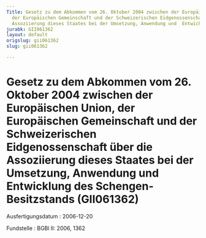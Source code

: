 ```yaml
---
Title: Gesetz zu dem Abkommen vom 26. Oktober 2004 zwischen der Europäischen  Union,
  der Europäischen Gemeinschaft und der Schweizerischen Eidgenossenschaft  über die
  Assoziierung dieses Staates bei der Umsetzung, Anwendung und  Entwicklung des Schengen-Besitzstands
jurabk: GII061362
layout: default
origslug: gii061362
slug: gii061362

---
```


# Gesetz zu dem Abkommen vom 26. Oktober 2004 zwischen der Europäischen  Union, der Europäischen Gemeinschaft und der Schweizerischen Eidgenossenschaft  über die Assoziierung dieses Staates bei der Umsetzung, Anwendung und  Entwicklung des Schengen-Besitzstands (GII061362)

Ausfertigungsdatum
:   2006-12-20

Fundstelle
:   BGBl II: 2006, 1362

